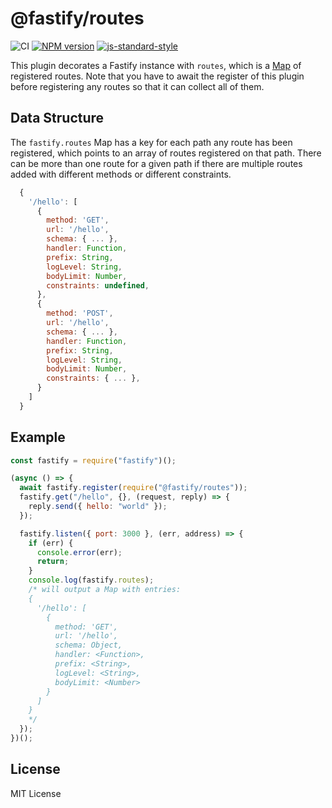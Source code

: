 # @fastify/routes

![CI](https://github.com/fastify/fastify-routes/workflows/CI/badge.svg)
[![NPM version](https://img.shields.io/npm/v/@fastify/routes.svg?style=flat)](https://www.npmjs.com/package/@fastify/routes)
[![js-standard-style](https://img.shields.io/badge/code%20style-standard-brightgreen.svg?style=flat)](https://standardjs.com/)

This plugin decorates a Fastify instance with `routes`, which is a [Map](https://developer.mozilla.org/en-US/docs/Web/JavaScript/Reference/Global_Objects/Map) of registered routes. Note that you have to await the register of this plugin before registering any routes so that it can collect all of them.

## Data Structure

The `fastify.routes` Map has a key for each path any route has been registered, which points to an array of routes registered on that path. There can be more than one route for a given path if there are multiple routes added with different methods or different constraints.

```js
  {
    '/hello': [
      {
        method: 'GET',
        url: '/hello',
        schema: { ... },
        handler: Function,
        prefix: String,
        logLevel: String,
        bodyLimit: Number,
        constraints: undefined,
      },
      {
        method: 'POST',
        url: '/hello',
        schema: { ... },
        handler: Function,
        prefix: String,
        logLevel: String,
        bodyLimit: Number,
        constraints: { ... },
      }
    ]
  }
```

## Example

```js
const fastify = require("fastify")();

(async () => {
  await fastify.register(require("@fastify/routes"));
  fastify.get("/hello", {}, (request, reply) => {
    reply.send({ hello: "world" });
  });

  fastify.listen({ port: 3000 }, (err, address) => {
    if (err) {
      console.error(err);
      return;
    }
    console.log(fastify.routes);
    /* will output a Map with entries:
    {
      '/hello': [
        {
          method: 'GET',
          url: '/hello',
          schema: Object,
          handler: <Function>,
          prefix: <String>,
          logLevel: <String>,
          bodyLimit: <Number>
        }
      ]
    }
    */
  });
})();
```

## License

MIT License
